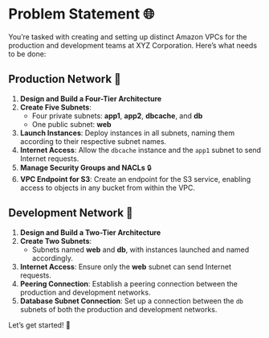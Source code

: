 # Problem Statement 🌐

You’re tasked with creating and setting up distinct Amazon VPCs for the production and development teams at XYZ Corporation. Here’s what needs to be done:

## Production Network 🏢

1. **Design and Build a Four-Tier Architecture**
2. **Create Five Subnets**: 
   - Four private subnets: **app1**, **app2**, **dbcache**, and **db**
   - One public subnet: **web**
3. **Launch Instances**: Deploy instances in all subnets, naming them according to their respective subnet names.
4. **Internet Access**: Allow the `dbcache` instance and the `app1` subnet to send Internet requests.
5. **Manage Security Groups and NACLs** 🔒
6. **VPC Endpoint for S3**: Create an endpoint for the S3 service, enabling access to objects in any bucket from within the VPC.

## Development Network 🚀

1. **Design and Build a Two-Tier Architecture**
2. **Create Two Subnets**: 
   - Subnets named **web** and **db**, with instances launched and named accordingly.
3. **Internet Access**: Ensure only the **web** subnet can send Internet requests.
4. **Peering Connection**: Establish a peering connection between the production and development networks.
5. **Database Subnet Connection**: Set up a connection between the `db` subnets of both the production and development networks.

Let’s get started! 🚀